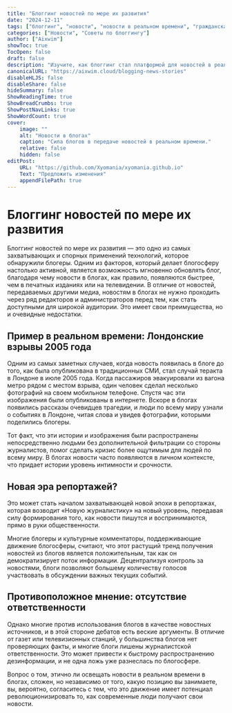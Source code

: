 ```yaml
---
title: "Блоггинг новостей по мере их развития"
date: "2024-12-11"
tags: ["блоггинг", "новости", "новости в реальном времени", "гражданская журналистика", "медиа"]
categories: ["Новости", "Советы по блоггингу"]
author: ["Aixwim"]
showToc: true
TocOpen: false
draft: false
description: "Изучите, как блоггинг стал платформой для новостей в реальном времени и его влияние на мир журналистики."
canonicalURL: "https://aixwim.cloud/blogging-news-stories"
disableHLJS: false
disableShare: false
hideSummary: false
ShowReadingTime: true
ShowBreadCrumbs: true
ShowPostNavLinks: true
ShowWordCount: true
cover:
    image: ""
    alt: "Новости в блогах"
    caption: "Сила блогов в передаче новостей в реальном времени."
    relative: false
    hidden: false
editPost:
    URL: "https://github.com/Xyomania/xyomania.github.io"
    Text: "Предложить изменения"
    appendFilePath: true
---
```


# Блоггинг новостей по мере их развития

Блоггинг новостей по мере их развития — это одно из самых захватывающих и спорных применений технологий, которое обнаружили блогеры. Одним из факторов, который делает блогосферу настолько активной, является возможность мгновенно обновлять блог, благодаря чему новости в блогах, как правило, появляются быстрее, чем в печатных изданиях или на телевидении. В отличие от новостей, передаваемых другими медиа, новостям в блогах не нужно проходить через ряд редакторов и администраторов перед тем, как стать доступными для широкой аудитории. Это имеет свои преимущества, но и очевидные недостатки.

## Пример в реальном времени: Лондонские взрывы 2005 года

Одним из самых заметных случаев, когда новость появилась в блоге до того, как была опубликована в традиционных СМИ, стал случай теракта в Лондоне в июле 2005 года. Когда пассажиров эвакуировали из вагона метро рядом с местом взрыва, один человек сделал несколько фотографий на своем мобильном телефоне. Спустя час эти изображения были опубликованы в интернете. Вскоре в блогах появились рассказы очевидцев трагедии, и люди по всему миру узнали о событиях в Лондоне, читая слова и увидев фотографии, которыми поделились блогеры.

Тот факт, что эти истории и изображения были распространены непосредственно людьми без дополнительной фильтрации со стороны журналистов, помог сделать кризис более ощутимым для людей по всему миру. В блогах новости часто появляются в личном контексте, что придает истории уровень интимности и срочности.

## Новая эра репортажей?

Это может стать началом захватывающей новой эпохи в репортажах, которая возводит «Новую журналистику» на новый уровень, передавая силу формирования того, как новости пишутся и воспринимаются, прямо в руки общественности.

Многие блогеры и культурные комментаторы, поддерживающие движение блогосферы, считают, что этот растущий тренд получения новостей из блогов является положительным, так как он демократизирует поток информации. Децентрализуя контроль за новостями, блоги позволяют большему количеству голосов участвовать в обсуждении важных текущих событий.

## Противоположное мнение: отсутствие ответственности

Однако многие против использования блогов в качестве новостных источников, и в этой стороне дебатов есть веские аргументы. В отличие от газет или телевизионных станций, у большинства блогов нет проверяющих факты, и многие блоги лишены журналистской ответственности. Это может привести к быстрому распространению дезинформации, и не одна ложь уже разнеслась по блогосфере.

Вопрос о том, этично ли освещать новости в реальном времени в блогах, сложен, но независимо от того, какую позицию вы занимаете, вы, вероятно, согласитесь с тем, что это движение имеет потенциал революционизировать то, как современные люди получают свои новости.
